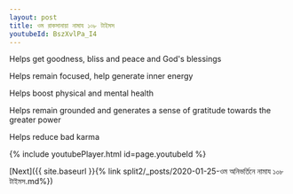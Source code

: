 ```yaml
---
layout: post
title: ওম রাকসানায়া নামায ১০৮ টাইমস
youtubeId: BszXvlPa_I4
---
```

 
 
Helps get goodness, bliss and peace and God's blessings
 
Helps remain focused, help generate inner energy 
 
Helps boost physical and mental health 
 
Helps remain grounded and generates a sense of gratitude towards the greater power 
 
Helps reduce bad karma
 
 
 
 


{% include youtubePlayer.html id=page.youtubeId %}
 
[Next]({{ site.baseurl }}{% link  split2/_posts/2020-01-25-ওম অনিভর্তিনে নামায ১০৮ টাইমস.md%})
 
